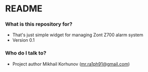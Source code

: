 # README #

### What is this repository for? ###

* That's just simple widget for managing Zont Z700 alarm system
* Version 0.1

### Who do I talk to? ###

* Project author Mikhail Korhunov (mr.ra1ph91@gmail.com)